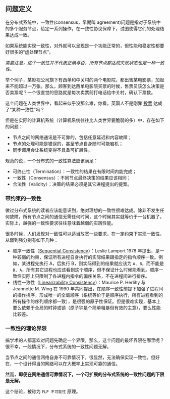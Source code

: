 ## 问题定义

在分布式系统中，一致性(consensus，早期叫 agreement)问题是指对于系统中的多个服务节点，给定一系列操作，在一致性协议保障下，试图使得它们的处理结果达成一致。

如果系统能实现一致性，对外就可以呈现是一个功能正常的，但性能和稳定性都要好很多的“虚处理节点”。

*需要注意，这个一致性并不代表正确与否，所有节点都达成失败状态也是一种一致性。*

举个例子，某影视公司旗下有西单和中关村的两个电影院，都出售某电影票，加起来不能超过一万张。那么，顾客到达西单电影院买票的时候，售票员该怎么决策是否卖票呢？一个很直觉的思路就是每次卖票前打电话给中关村，确认下票数。

这个问题在人类世界中，看起来似乎没那么难，你看，英国人不是刚靠 [投票](http://www.bbc.com/news/politics/eu_referendum/results) 达成了“某种一致性”吗？

但是在实际的计算机系统（计算机系统往往比人类世界要脆弱的多）中，存在如下的问题：

* 节点之间的网络通讯是不可靠的，包括任意延迟和内容故障；
* 节点的处理可能是错误的，甚至节点自身随时可能宕机；
* 同步调用会让系统变得不具备可扩展性。

规范的说，一个分布式的一致性算法应该满足：

* 可终止性（Termination）：一致性的结果在有限时间内能完成；
* 一致性（Consensus）：不同节点最终决策的结果应该相同；
* 合法性（Validity）：决策的结果必须是其它进程提出的提案。

### 带约束的一致性

做过分布式系统的读者应该能意识到，绝对理想的一致性很难达成。除非不发生任何故障，所有节点之间的通信无需任何时间，这个时候其实就等价于一台机器了。实际上，越强的一致性要求往往意味着越弱的实践性能。

很多时候，人们发现对一致性可以适当放宽一些要求，在一定约束下实现一致性，从弱到强分别有如下几种：

* 顺序一致性（[Sequential Consistency](https://en.wikipedia.org/wiki/Sequential_consistency)）：Leslie Lamport 1978 年提出，是一种较弱的约束，保证所有进程自身执行的实际结果跟指定的指令顺序一致。例如，某进程先执行 A，后执行 B，则实际得到的结果就应该为 `A, B`，而不能是 `B, A`，所有其它进程也应该看到这个顺序，但不保证什么时候能看到。顺序一致性实际上只限制了各进程内指令的偏序关系，不在进程间进行排序。
* 线性一致性（[Linearizability Consistency](https://en.wikipedia.org/wiki/Linearizability)）：Maurice P. Herlihy 与 Jeannette M. Wing 在 1990 年共同提出，在顺序一致性前提下加强了进程间的操作排序，形成唯一的全局顺序（系统等价于是顺序执行，所有进程看到的所有操作的序列顺序都一致），是很强的原子性保证。但是很难实现，基本上要么依赖于全局的时钟或锁（原子钟是个简单粗暴但有效的主意），要么性能比较差。


### 一致性的理论界限

搞学术的人都喜欢对问题先确定一个界限，那么，这个问题的最坏界限在哪里呢？很不幸，一般情况下，分布式系统的一致性问题无解。

当节点之间的通信网络自身不可靠情况下，很显然，无法确保实现一致性。但好在，一个设计得当的网络可以在大概率上实现可靠的通信。

然而，**即便在网络通信可靠情况下，一个可扩展的分布式系统的一致性问题的下限是无解。**

这个结论，被称为 `FLP 不可能性` 原理。



